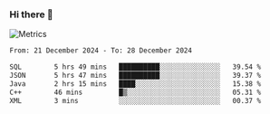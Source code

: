 ### Hi there 👋

![Metrics](https://github.com/radoapx/radoapx/blob/main/github-metrics.svg)

<!--START_SECTION:waka-->

```txt
From: 21 December 2024 - To: 28 December 2024

SQL        5 hrs 49 mins   ██████████░░░░░░░░░░░░░░░   39.54 %
JSON       5 hrs 47 mins   ██████████░░░░░░░░░░░░░░░   39.37 %
Java       2 hrs 15 mins   ████░░░░░░░░░░░░░░░░░░░░░   15.38 %
C++        46 mins         █▒░░░░░░░░░░░░░░░░░░░░░░░   05.31 %
XML        3 mins          ░░░░░░░░░░░░░░░░░░░░░░░░░   00.37 %
```

<!--END_SECTION:waka-->

<!--
**radoapx/radoapx** is a ✨ _special_ ✨ repository because its `README.md` (this file) appears on your GitHub profile.

Here are some ideas to get you started:

- 🔭 I’m currently working on ...
- 🌱 I’m currently learning ...
- 👯 I’m looking to collaborate on ...
- 🤔 I’m looking for help with ...
- 💬 Ask me about ...
- 📫 How to reach me: ...
- 😄 Pronouns: ...
- ⚡ Fun fact: ...
-->
